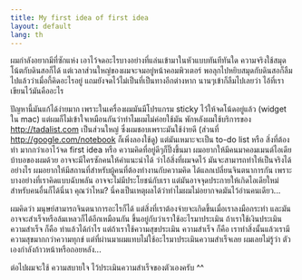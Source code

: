 ```yaml
---
title: My first idea of first idea
layout: default
lang: th
---
```


<p>ผมกำลังอยากมีที่ซักแห่ง เอาไว้จดอะไรบางอย่างที่แล่นเข้ามาในหัวแบบทันทีทันใด ความจริงใช้สมุดโน้ตกับดินสอก็ได้ แต่เวลาส่วนใหญ่ของผมจะจมอยู่หน้าคอมพิวเตอร์ พอลุกไปหยิบสมุดกับดินสอก็ลืมไปแล้วว่าเมื่อกี้คิดอะไรอยู่ แถมยังจดไว้ไม่เป็นที่เป็นทางอีกต่างหาก นานๆเข้าก็ลืมไปเลยว่า ไอ้ที่เราเขียนไว้มันคืออะไร</p>
<p>ปัญหานี้มันแก้ได้ง่ายมาก เพราะในเครื่องผมมันมีโปรแกรม sticky ไว้ให้จดโน้ดอยู่แล้ว (widget ใน mac) แต่ผมก็ไม่เข้าใจเหมือนกันว่าทำไมผมไม่ค่อยใช้มัน พักหลังผมใช้บริการของ <a href="http://tadalist.com">http://tadalist.com</a> เป็นส่วนใหญ่ ซึ่งผมชอบเพราะมันใช้ง่ายดี (ส่วนที่ <a href="http://google.com/notebook">http://google.com/notebook</a> ก็เพิ่งลองใช้ดู) แต่มันเหมาะจะเป็น to-do list หรือ สิ่งที่ต้องทำ มากกว่าเอาไว้จด first idea หรือ ความคิดที่อยู่ดีๆก็ปิ๊งขึ้นมา ผมอยากให้มีคนมาคอมเมนต์ไอเดียบ้าบอของผมด้วย อาจจะมีใครซักคนให้คำแนะนำได้ ว่าไอ้สิ่งที่ผมจดไว้ มันจะสามารถทำให้เป็นจริงได้อย่างไร ผมอยากให้มีสถานที่สำหรับผู้คนที่ต้องทำงานกับความคิด ได้แลกเปลี่ยนจินตนาการกัน เพราะบางอย่างที่เราคิดแบบฉับพลัน อาจจะไม่มีประโยชน์กับเรา แต่มันอาจจุดประกายให้เกิดไอเดียใหม่สำหรับคนอื่นก็ได้นี่นา คุณว่าไหม? นี่คงเป็นเหตุผลได้ว่าทำไมผมไม่อยากจดมันไว้อ่านคนเดียว...</p>
<p>ผมคิดว่า มนุษย์สามารถจินตนาการอะไรก็ได้ แต่สิ่งที่เราต้องจ่ายจะเกิดขึ้นเมื่อเราลงมือกระทำ และมันอาจจะสำเร็จหรือล้มเหลวก็ได้อีกเหมือนกัน ขึ้นอยู่กับว่าเราใช้อะไรมาประเมิน ถ้าเราใช้เงินประเมิน ความสำเร็จ ก็คือ ทำแล้วได้กำไร แต่ถ้าเราใช้ความสุขประเมิน ความสำเร็จ ก็คือ เราทำสิ่งนั้นแล้วเรามีความสุขมากกว่าความทุกข์ แต่ที่ผ่านมาผมแทบไม่ใช้อะไรมาประเมินความสำเร็จเลย ผมเลยไม่รู้ว่า ตัวเองกำลังก้าวหน้าหรือถอยหลัง... </p>
<p>ต่อไปผมจะใช้ ความสบายใจ ไว้ประเมินความสำเร็จของตัวเองครับ ^^</p>
